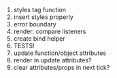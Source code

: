 1. styles tag function
2. insert styles properly
3. error boundary
4. render: compare listeners
5. create bind helper
6. TESTS!
7. update function/object attributes
8. render in update attributes?
9. clear attributes/props in next tick?